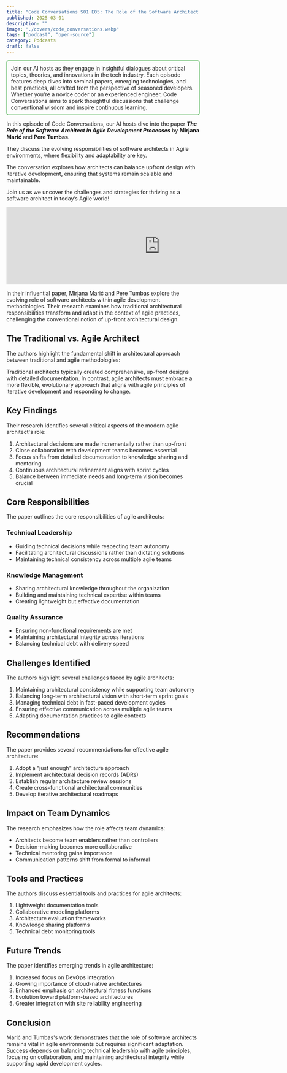 ```yaml
---
title: "Code Conversations S01 E05: The Role of the Software Architect in Agile, Balancing Design and Flexibility"
published: 2025-03-01
description: ""
image: "./covers/code_conversations.webp"
tags: ["podcast", "open-source"]
category: Podcasts
draft: false
---
```


<div style="border: 2px solid #4CAF50; padding: 10px; border-radius: 5px;">
  Join our AI hosts as they engage in insightful dialogues about critical topics, theories, and innovations in the tech industry. Each episode features deep dives into seminal papers, emerging technologies, and best practices, all crafted from the perspective of seasoned developers. Whether you're a novice coder or an experienced engineer, Code Conversations aims to spark thoughtful discussions that challenge conventional wisdom and inspire continuous learning.
</div>

In this episode of Code Conversations, our AI hosts dive into the paper ***The Role of the Software Architect in Agile Development Processes*** by **Mirjana Marić** and **Pere Tumbas**.  

They discuss the evolving responsibilities of software architects in Agile environments, where flexibility and adaptability are key.  

The conversation explores how architects can balance upfront design with iterative development, ensuring that systems remain scalable and maintainable.  

Join us as we uncover the challenges and strategies for thriving as a software architect in today’s Agile world!

<iframe src="https://creators.spotify.com/pod/show/code-conversations/episodes/Code-Conversations-S01-E05-The-Role-of-the-Software-Architect-in-Agile--Balancing-Design-and-Flexibility-e2pb6n1" height="202px" width="800px" frameborder="0" scrolling="no"></iframe>

In their influential paper, Mirjana Marić and Pere Tumbas explore the evolving role of software architects within agile development methodologies. Their research examines how traditional architectural responsibilities transform and adapt in the context of agile practices, challenging the conventional notion of up-front architectural design.

## The Traditional vs. Agile Architect

The authors highlight the fundamental shift in architectural approach between traditional and agile methodologies:

Traditional architects typically created comprehensive, up-front designs with detailed documentation. In contrast, agile architects must embrace a more flexible, evolutionary approach that aligns with agile principles of iterative development and responding to change.

## Key Findings

Their research identifies several critical aspects of the modern agile architect's role:

1. Architectural decisions are made incrementally rather than up-front
2. Close collaboration with development teams becomes essential
3. Focus shifts from detailed documentation to knowledge sharing and mentoring
4. Continuous architectural refinement aligns with sprint cycles
5. Balance between immediate needs and long-term vision becomes crucial

## Core Responsibilities

The paper outlines the core responsibilities of agile architects:

### Technical Leadership
- Guiding technical decisions while respecting team autonomy
- Facilitating architectural discussions rather than dictating solutions
- Maintaining technical consistency across multiple agile teams

### Knowledge Management
- Sharing architectural knowledge throughout the organization
- Building and maintaining technical expertise within teams
- Creating lightweight but effective documentation

### Quality Assurance
- Ensuring non-functional requirements are met
- Maintaining architectural integrity across iterations
- Balancing technical debt with delivery speed

## Challenges Identified

The authors highlight several challenges faced by agile architects:

1. Maintaining architectural consistency while supporting team autonomy
2. Balancing long-term architectural vision with short-term sprint goals
3. Managing technical debt in fast-paced development cycles
4. Ensuring effective communication across multiple agile teams
5. Adapting documentation practices to agile contexts

## Recommendations

The paper provides several recommendations for effective agile architecture:

1. Adopt a "just enough" architecture approach
2. Implement architectural decision records (ADRs)
3. Establish regular architecture review sessions
4. Create cross-functional architectural communities
5. Develop iterative architectural roadmaps

## Impact on Team Dynamics

The research emphasizes how the role affects team dynamics:

- Architects become team enablers rather than controllers
- Decision-making becomes more collaborative
- Technical mentoring gains importance
- Communication patterns shift from formal to informal

## Tools and Practices

The authors discuss essential tools and practices for agile architects:

1. Lightweight documentation tools
2. Collaborative modeling platforms
3. Architecture evaluation frameworks
4. Knowledge sharing platforms
5. Technical debt monitoring tools

## Future Trends

The paper identifies emerging trends in agile architecture:

1. Increased focus on DevOps integration
2. Growing importance of cloud-native architectures
3. Enhanced emphasis on architectural fitness functions
4. Evolution toward platform-based architectures
5. Greater integration with site reliability engineering

## Conclusion

Marić and Tumbas's work demonstrates that the role of software architects remains vital in agile environments but requires significant adaptation. Success depends on balancing technical leadership with agile principles, focusing on collaboration, and maintaining architectural integrity while supporting rapid development cycles.

